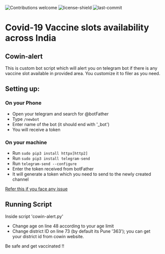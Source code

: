 ![Contributions welcome](https://img.shields.io/github/contributors/mynksh/cowin-alert?style=for-the-badge)
![license-shield](https://img.shields.io/github/license/mynksh/Cowin-alert?style=for-the-badge)
![last-commit](https://img.shields.io/github/last-commit/mynksh/cowin-alert?style=for-the-badge)


#  Covid-19 Vaccine slots availability across India
## Cowin-alert

This is custom bot script which will alert you on telegram bot if there is any vaccine slot available in provided area.
You customize it to filer as you need.

## Setting up:
### On your Phone
- Open your telegram and search for @botFather
- Type `/newbot`
- Enter name of the bot (it should end with '_bot')
- You will receive a token 

### On your machine 
- Run `sudo pip3 install httpx[http2]`
- Run `sudo pip3 install telegram-send`
- Run `telegram-send --configure`
- Enter the token received from botFather
- It will generate a token which you need to send to the newly created channel

[Refer this if you face any issue](https://medium.com/@robertbracco1/how-to-write-a-telegram-bot-to-send-messages-with-python-bcdf45d0a580)

## Running Script
Inside script 'cowin-alert.py'
- Change age on line 48 according to your age limit
- Change district ID on line 73 (by default its Pune '363'); you can get your district id from cowin website.

Be safe and get vaccinated !!

